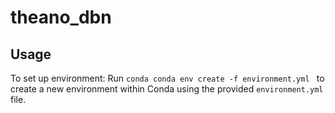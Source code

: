 # theano_dbn
## Usage
To set up environment:
Run ```conda
conda env create -f environment.yml
``` to create a new environment within Conda using the provided ```environment.yml``` file.
